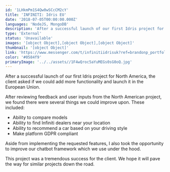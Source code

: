 ```yaml
---
id: '1LHkmPm1S4Qw0wSCcCM2cY'
title: 'INFINITI: Idris EU'
date: '2018-07-05T00:00:00.000Z'
languages: 'NodeJS, MongoDB'
description: 'After a successful launch of our first Idris project for North America, the client asked if we could add more functionality and launch it in the European Union. '
type: 'External'
status: 'Unavailable'
images: '[object Object],[object Object],[object Object]'
thumbnail: '[object Object]'
link: 'https://www.messenger.com/t/infinitiidrisuk?ref=brandonp_portfolio'
color: '#0584f9'
primaryImage: '../../assets//1F4wQroc5aYuMEGs0sG0oQ.jpg'
---
```


After a successful launch of our first Idris project for North America, the client asked if we could add more functionality and launch it in the European Union.

After reviewing feedback and user inputs from the North American project, we found there were several things we could improve upon. These included:

- Ability to compare models
- Ability to find Infiniti dealers near your location
- Ability to recommend a car based on your driving style
- Make platform GDPR compliant

Aside from implementing the requested features, I also took the opportunity to improve our chatbot framework which we use under the hood.

This project was a tremendous success for the client. We hope it will pave the way for similar projects down the road.
